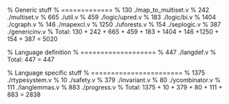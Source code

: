 % Generic stuff
% =============
%  130 ./map_to_multiset.v
%  242 ./multiset.v
%  665 ./util.v
%  459 ./logic/upred.v
%  183 ./logic/bi.v
% 1404 ./cgraph.v
%  146 ./mapexcl.v
% 1250 ./uforests.v
%  154 ./seplogic.v
%  387 ./genericinv.v
% Total: 130 + 242 + 665 + 459 + 183 + 1404 + 146 +1250 + 154 + 387 = 5020

% Language definition
% ===================
% 447  ./langdef.v
% Total: 447 = 447

% Language specific stuff
% =======================
% 1375 ./rtypesystem.v
%   10 ./safety.v
%  379 ./invariant.v
%   80 ./ycombinator.v
%  111 ./langlemmas.v
%  883 ./progress.v
% Total: 1375 +  10 + 379 +  80 + 111 + 883 = 2838